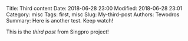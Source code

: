 Title: Third content
Date: 2018-06-28 23:00
Modified: 2018-06-28 23:01
Category: misc
Tags: first, misc
Slug: My-third-post
Authors: Tewodros
Summary: Here is another test. Keep watch!

This is the *third post* from Singpro project!
